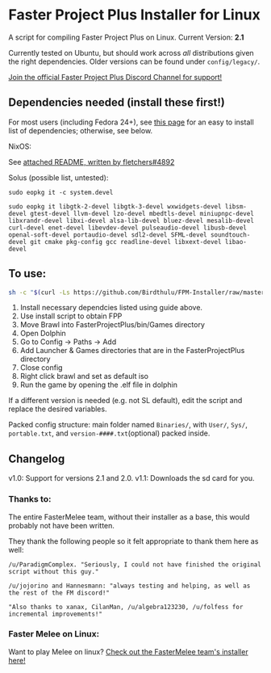 # Faster Project Plus Installer for Linux

A script for compiling Faster Project Plus on Linux. Current Version: **2.1**

Currently tested on Ubuntu, but should work across *all* distributions given the right dependencies. Older versions can be found under `config/legacy/`.

[Join the official Faster Project Plus Discord Channel for support!](https://discord.gg/ZHYxnFp)

## Dependencies needed (install these first!)
For most users (including Fedora 24+), see [this page](https://wiki.dolphin-emu.org/index.php?title=Building_Dolphin_on_Linux) for an easy to install list of dependencies; otherwise, see below.

NixOS: 

See [attached README, written by fletchers#4892](../other_distros/NixOS/INSTALL.md)

Solus (possible list, untested):

`sudo eopkg it -c system.devel`

`sudo eopkg it libgtk-2-devel libgtk-3-devel wxwidgets-devel libsm-devel gtest-devel llvm-devel lzo-devel mbedtls-devel miniupnpc-devel libxrandr-devel libxi-devel alsa-lib-devel bluez-devel mesalib-devel curl-devel enet-devel libevdev-devel pulseaudio-devel libusb-devel openal-soft-devel portaudio-devel sdl2-devel SFML-devel soundtouch-devel git cmake pkg-config gcc readline-devel libxext-devel libao-devel`

## To use:

```sh
sh -c "$(curl -Ls https://github.com/Birdthulu/FPM-Installer/raw/master/setup)"
```

1. Install necessary dependcies listed using guide above.
2. Use install script to obtain FPP
4. Move Brawl into FasterProjectPlus/bin/Games directory
5. Open Dolphin
6. Go to Config -> Paths -> Add
7. Add Launcher & Games directories that are in the FasterProjectPlus directory
8. Close config
9. Right click brawl and set as default iso
10. Run the game by opening the .elf file in dolphin

If a different version is needed (e.g. not SL default), edit the script and replace the desired variables.

Packed config structure: main folder named `Binaries/`, with  `User/`, `Sys/`, `portable.txt`, and `version-####.txt`(optional) packed inside.

## Changelog
v1.0: Support for versions 2.1 and 2.0.
v1.1: Downloads the sd card for you.

### Thanks to:

The entire FasterMelee team, without their installer as a base, this would probably not have been written.

They thank the following people so it felt appropriate to thank them here as well:

    /u/ParadigmComplex. "Seriously, I could not have finished the original script without this guy."

    /u/jojorino and Hannesmann: "always testing and helping, as well as the rest of the FM discord!"

    "Also thanks to xanax, CilanMan, /u/algebra123230, /u/folfess for incremental improvements!"

### Faster Melee on Linux:

Want to play Melee on linux?
[Check out the FasterMelee team's installer here!](https://github.com/FasterMelee/FasterMelee-installer)